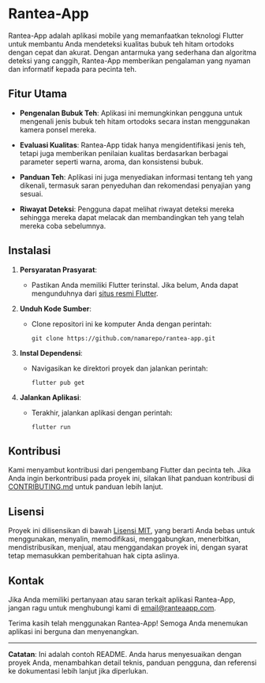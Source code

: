 # Rantea-App

Rantea-App adalah aplikasi mobile yang memanfaatkan teknologi Flutter untuk membantu Anda mendeteksi kualitas bubuk teh hitam ortodoks dengan cepat dan akurat. Dengan antarmuka yang sederhana dan algoritma deteksi yang canggih, Rantea-App memberikan pengalaman yang nyaman dan informatif kepada para pecinta teh.

## Fitur Utama
- **Pengenalan Bubuk Teh**: Aplikasi ini memungkinkan pengguna untuk mengenali jenis bubuk teh hitam ortodoks secara instan menggunakan kamera ponsel mereka.

- **Evaluasi Kualitas**: Rantea-App tidak hanya mengidentifikasi jenis teh, tetapi juga memberikan penilaian kualitas berdasarkan berbagai parameter seperti warna, aroma, dan konsistensi bubuk.

- **Panduan Teh**: Aplikasi ini juga menyediakan informasi tentang teh yang dikenali, termasuk saran penyeduhan dan rekomendasi penyajian yang sesuai.

- **Riwayat Deteksi**: Pengguna dapat melihat riwayat deteksi mereka sehingga mereka dapat melacak dan membandingkan teh yang telah mereka coba sebelumnya.

## Instalasi

1. **Persyaratan Prasyarat**:
   - Pastikan Anda memiliki Flutter terinstal. Jika belum, Anda dapat mengunduhnya dari [situs resmi Flutter](https://flutter.dev/docs/get-started/install).

2. **Unduh Kode Sumber**:
   - Clone repositori ini ke komputer Anda dengan perintah:
     ```
     git clone https://github.com/namarepo/rantea-app.git
     ```

3. **Instal Dependensi**:
   - Navigasikan ke direktori proyek dan jalankan perintah:
     ```
     flutter pub get
     ```

4. **Jalankan Aplikasi**:
   - Terakhir, jalankan aplikasi dengan perintah:
     ```
     flutter run
     ```

## Kontribusi

Kami menyambut kontribusi dari pengembang Flutter dan pecinta teh. Jika Anda ingin berkontribusi pada proyek ini, silakan lihat panduan kontribusi di [CONTRIBUTING.md](CONTRIBUTING.md) untuk panduan lebih lanjut.

## Lisensi

Proyek ini dilisensikan di bawah [Lisensi MIT](LICENSE), yang berarti Anda bebas untuk menggunakan, menyalin, memodifikasi, menggabungkan, menerbitkan, mendistribusikan, menjual, atau menggandakan proyek ini, dengan syarat tetap memasukkan pemberitahuan hak cipta aslinya.

## Kontak

Jika Anda memiliki pertanyaan atau saran terkait aplikasi Rantea-App, jangan ragu untuk menghubungi kami di [email@ranteaapp.com](mailto:email@ranteaapp.com).

Terima kasih telah menggunakan Rantea-App! Semoga Anda menemukan aplikasi ini berguna dan menyenangkan.

---

**Catatan**: Ini adalah contoh README. Anda harus menyesuaikan dengan proyek Anda, menambahkan detail teknis, panduan pengguna, dan referensi ke dokumentasi lebih lanjut jika diperlukan.
